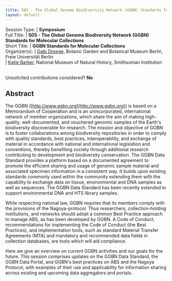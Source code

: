 ```yaml
---
title: S05 - The Global Genome Biodiversity Network (GGBN) Standards for Molecular Collections
layout: default
---
```


Session Type: | **Symposium**  
Full Title:   | **S05 - The Global Genome Biodiversity Network (GGBN) Standards for Molecular Collections**  
Short Title:  | **GGBN Standards for Molecular Collections**  
Organizer(s): | [Gabi Droege](mailto:G.Droege@bgbm.org), Botanic Garden and Botanical Museum Berlin, Freie Universität Berlin  
              | [Katie Barker](mailto:barkerk@si.edu), National Museum of Natural History, Smithsonian Institution  


<p><br />Unsolicited contributions considered? <strong>No</strong></p>
 

## Abstract

The GGBN ([http://www.ggbn.org](http://www.ggbn.org)) is based on a Memorandum of Cooperation and is an unincorporated, international network of member organizations, which share the aim of making high-quality, well-documented, and vouchered genomic samples of the Earth's biodiversity discoverable for research. The mission and objective of GGBN is to foster collaborations among biodiversity repositories in order to comply with quality standards, best practices, interoperability, and exchange of material in accordance with national and international legislation and conventions, thereby benefiting society through additional research contributing to development and biodiversity conservation. The GGBN Data Standard provides a platform based on a documented agreement to promote the efficient sharing and usage of genomic sample material and associated specimen information in a consistent way. It builds upon existing standards commonly used within the community extending them with the capability to exchange data on tissue, environmental and DNA samples as well as sequences. The GGBN Data Standard has been recently extended to support environmental DNA and HTS library samples.

While respecting national law, GGBN requires that its members comply with the provisions of the Nagoya-protocol. Thus researchers, collection-holding institutions, and networks should adopt a common Best Practice approach to manage ABS, as has been developed by GGBN. A Code of Conduct; recommendations for implementing the Code of Conduct (the Best Practices), and implementation tools, such as standard Material Transfer Agreements (MTA) and mandatory and recommended data fields in collection databases, are tools which will aid compliance.

Here we give an overview on current GGBN activities and our goals for the future. This session comprises updates on the GGBN Data Standard, the GGBN Data Portal, and GGBN's best practices on ABS and the Nagoya Protocol, with examples of their use and applicability for information sharing across existing and upcoming data aggregators and portals.

